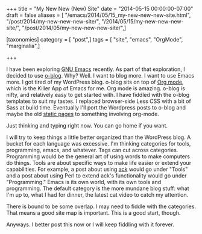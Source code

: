 +++
title = "My New New (New) Site"
date = "2014-05-15 00:00:00-07:00"
draft = false
aliases = [ "/emacs/2014/05/15_my-new-new-new-site.html", "/post/2014/my-new-new-new-site/", "/2014/05/15/my-new-new-new-site/", "/post/2014/05/my-new-new-new-site/",]

[taxonomies]
category = [ "post",]
tags = [ "site", "emacs", "OrgMode", "marginalia",]

+++

[GNU Emacs]: http://www.gnu.org/software/emacs/
[o-blog]: http://renard.github.io/o-blog/
[Org mode]: http://orgmode.org/
[static pages]: /categories/coolnamehere/
I have been exploring [GNU Emacs][] recently. As part of that
exploration, I decided to use [o-blog][]. Why? Well. I want to blog
more. I want to use Emacs more. I got tired of my WordPress
blog. o-blog sits on top of [Org mode][], which is the Killer App
of Emacs for me. Org mode is amazing. o-blog is nifty, and
relatively easy to get started with. I have fiddled with the
o-blog templates to suit my tastes. I replaced browser-side Less
CSS with a bit of Sass at build time. Eventually I'll
port the Wordpress posts to o-blog and maybe the old [static pages][] 
to something involving org-mode.
<!--more-->

Just thinking and typing right now. You can go home if you want.

[ack]: http://beyondgrep.com

I will try to keep things a little better organized than the
WordPress blog. A bucket for each language was excessive. I'm
thinking categories for tools, programming, emacs, and
whatever. Tags can cut across categories. Programming would be the
general art of using words to make computers do things. Tools are
about specific ways to make life easier or extend your
capabilities. For example, a post about using [ack][] would go under
"Tools" and a post about using Perl to extend ack's functionality
would go under "Programming." Emacs is its own world, with its own
tools and programming. The default category is the more mundane blog
stuff: what I'm up to, what I had for dinner, the latest cat video
to catch my attention.

There is bound to be some overlap. I may need to fiddle with the
categories. That means a good site map is important. This is a good
start, though.

Anyways. I better post this now or I will keep fiddling with it
forever.
